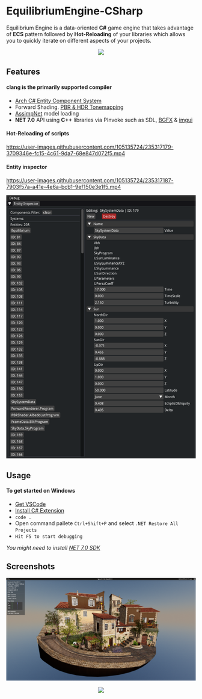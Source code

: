 # EquilibriumEngine-CSharp

Equilibrium Engine is a data-oriented **C#** game engine that takes advantage of **ECS** pattern followed by **Hot-Reloading** of your libraries which allows you to quickly iterate on different aspects of your projects.

<p align="center">
<img src="docs/home.png">
</p>

## Features
#### clang is the primarily supported compiler

  * [Arch C# Entity Component System](https://github.com/genaray/Arch)
  * Forward Shading. [PBR & HDR Tonemapping](https://github.com/pezcode/Cluster)
  * [AssimpNet](https://bitbucket.org/Starnick/assimpnet/src/master/) model loading
  * **NET 7.0** API using **C++** libraries via PInvoke such as SDL, [BGFX](https://github.com/bkaradzic/bgfx) & [imgui](https://github.com/ocornut/imgui)

#### Hot-Reloading of scripts

https://user-images.githubusercontent.com/105135724/235317179-3709346e-fc15-4c61-9da7-68e847d072f5.mp4

#### Entity inspector

https://user-images.githubusercontent.com/105135724/235317187-7903f57a-a41e-4e6a-bcb1-9ef150e3e1f5.mp4

<p align="center">
<img src="docs/inspector.png">
</p>

## Usage
#### To get started on Windows
* [Get VSCode](https://code.visualstudio.com/)
* [Install C# Extension](https://marketplace.visualstudio.com/items?itemName=ms-dotnettools.csharp)
* ```code .```
* Open command pallete ```Ctrl+Shift+P``` and select ```.NET Restore All Projects```
* ```Hit F5 to start debugging```

*You might need to install [NET 7.0 SDK](https://dotnet.microsoft.com/en-us/download/dotnet/7.0)*

## Screenshots

<p align="center">
<img src="docs/city.png">
</p>

<p align="center">
<img src="docs/room.png">
</p>

